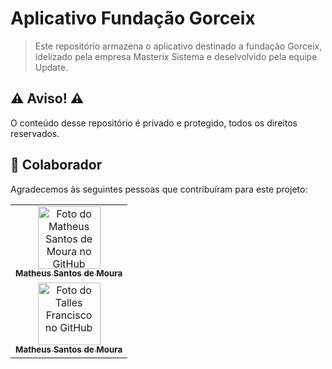 # Aplicativo Fundação Gorceix

> Este repositório armazena o aplicativo destinado a fundação Gorceix, idelizado pela empresa Masterix Sistema e deselvolvido pela equipe Update.



## :warning: Aviso! :warning: 

O conteúdo desse repositório é privado e protegido, todos os direitos reservados.



## 🤝 Colaborador

Agradecemos às seguintes pessoas que contribuíram para este projeto:

<table>
  <tr>
    <td align="center">
      <a href="https://github.com/Mathemou">
        <img src="https://avatars.githubusercontent.com/Mathemou" width="100px;" alt="Foto do Matheus Santos de Moura no GitHub"/><br>
        <sub>
          <b>Matheus Santos de Moura</b>
        </sub>
      </a>
    </td>
   </tr>
  <tr>
    <td align="center">
      <a href="https://github.com/tallesfrancisco">
        <img src="https://avatars.githubusercontent.com/tallesfrancisco" width="100px;" alt="Foto do Talles Francisco no GitHub"/><br>
        <sub>
          <b>Matheus Santos de Moura</b>
        </sub>
      </a>
    </td>
   </tr>
</table>
